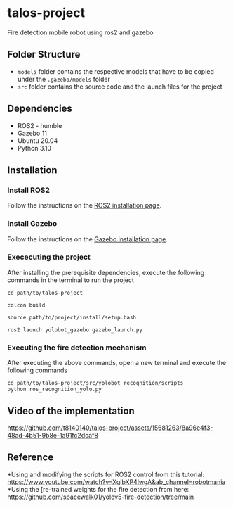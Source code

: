# talos-project
Fire detection mobile robot using ros2 and gazebo

## Folder Structure
- `models` folder contains the respective models that have to be copied under the `.gazebo/models` folder
- `src` folder contains the source code and the launch files for the project

## Dependencies
- ROS2 - humble
- Gazebo 11
- Ubuntu 20.04
- Python 3.10

## Installation
### Install ROS2
Follow the instructions on the [ROS2 installation page](https://docs.ros.org/en/rolling/Installation/Alternatives/Ubuntu-Development-Setup.html).

### Install Gazebo
Follow the instructions on the [Gazebo installation page](http://gazebosim.org/tutorials?tut=install_ubuntu).


### Exececuting the project
After installing the prerequisite dependencies, execute the following commands in the terminal to run the project
```
cd path/to/talos-project
```
```
colcon build
```
```
source path/to/project/install/setup.bash
```
```
ros2 launch yolobot_gazebo gazebo_launch.py
```

### Executing the fire detection mechanism
After executing the above commands, open a new terminal and execute the following commands
```
cd path/to/talos-project/src/yolobot_recognition/scripts
python ros_recognition_yolo.py
```

## Video of the implementation
https://github.com/t8140140/talos-project/assets/15681263/8a96e4f3-48ad-4b51-9b8e-1a91fc2dcaf8

## Reference
*Using and modifying the scripts for ROS2 control from this tutorial: https://www.youtube.com/watch?v=XqibXP4lwgA&ab_channel=robotmania
*Using the [re-trained weights for the fire detection from here: https://github.com/spacewalk01/yolov5-fire-detection/tree/main
